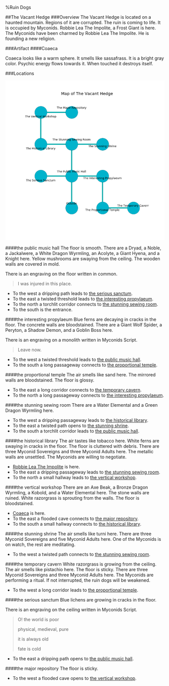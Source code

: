 %Ruin Dogs

##The Vacant Hedge
###Overview
The Vacant Hedge is located on a haunted mountain. Regions of it are corrupted. The ruin is coming to life. It is occupied by Myconids. <a name="Robbie-Lea-The-Impolite"></a>Robbie Lea The Impolite, a Frost Giant is here. The Myconids have been charmed by Robbie Lea The Impolite. He  is founding a new religion. 



###Artifact
####<a name="Coaeca"></a>Coaeca


Coaeca looks like a warm sphere. It smells like sassafrass. It is a bright gray color. Psychic energy flows towards it. When touched it destroys itself. 





###Locations


![](../v2/images/The-Vacant-Hedge.png)

####<a name="the-public-music-hall"></a>the public music hall
The floor is smooth. There are a Dryad, a Noble, a Jackalwere, a White Dragon Wyrmling, an Acolyte, a Giant Hyena, and a Knight here. Yellow mushrooms are swaying from the ceiling. The wooden walls are covered in mold. 

There is an engraving on the floor written in common. 

> I was injured in this place.
>


* To the west a dripping path leads to [the serious sanctum](#the-serious-sanctum).
* To the east a twisted threshold leads to [the interesting propylaeum](#the-interesting-propylaeum).
* To the north a torchlit corridor connects to [the stunning sewing room](#the-stunning-sewing-room).
* To the south is the entrance.


####<a name="the-interesting-propylaeum"></a>the interesting propylaeum
Blue ferns are decaying in cracks in the floor. The concrete walls are bloodstained. There are a Giant Wolf Spider, a Peryton, a Shadow Demon, and a Goblin Boss here. 

There is an engraving on a monolith written in Myconids Script. 

> Leave now.
>


* To the west a twisted threshold leads to [the public music hall](#the-public-music-hall).
* To the south a long passageway connects to [the proportional temple](#the-proportional-temple).


####<a name="the-proportional-temple"></a>the proportional temple
The air smells like sand here. The mirrored walls are bloodstained. The floor is glossy. 



* To the east a long corridor connects to [the temporary cavern](#the-temporary-cavern).
* To the north a long passageway connects to [the interesting propylaeum](#the-interesting-propylaeum).


####<a name="the-stunning-sewing-room"></a>the stunning sewing room
There are a Water Elemental and a Green Dragon Wyrmling here. 



* To the west a dripping passageway leads to [the historical library](#the-historical-library).
* To the east a twisted path opens to [the stunning shrine](#the-stunning-shrine).
* To the south a torchlit corridor leads to [the public music hall](#the-public-music-hall).


####<a name="the-historical-library"></a>the historical library
The air tastes like tobacco here. White ferns are swaying in cracks in the floor. The floor is cluttered with debris. There are three Myconid Sovereigns and three Myconid Adults here. The metallic walls are unsettled. The Myconids are willing to negotiate. 



* [Robbie Lea The Impolite](#Robbie-Lea-The-Impolite) is here.
* To the east a dripping passageway leads to [the stunning sewing room](#the-stunning-sewing-room).
* To the north a small hallway leads to [the vertical workshop](#the-vertical-workshop).


####<a name="the-vertical-workshop"></a>the vertical workshop
There are an Axe Beak, a Bronze Dragon Wyrmling, a Kobold, and a Water Elemental here. The stone walls are ruined. White razorgrass is sprouting from the walls. The floor is bloodstained. 



* [Coaeca](#Coaeca) is here.
* To the east a flooded cave connects to [the major repository](#the-major-repository).
* To the south a small hallway connects to [the historical library](#the-historical-library).


####<a name="the-stunning-shrine"></a>the stunning shrine
The air smells like turni here. There are three Myconid Sovereigns and five Myconid Adults here. One of the Myconids is on watch, the rest are meditating. 



* To the west a twisted path connects to [the stunning sewing room](#the-stunning-sewing-room).


####<a name="the-temporary-cavern"></a>the temporary cavern
White razorgrass is growing from the ceiling. The air smells like pistachio here. The floor is sticky. There are three Myconid Sovereigns and three Myconid Adults here. The Myconids are performing a ritual. If not interrupted, the ruin dogs will be weakened. 



* To the west a long corridor leads to [the proportional temple](#the-proportional-temple).


####<a name="the-serious-sanctum"></a>the serious sanctum
Blue lichens are growing in cracks in the floor. 

There is an engraving on the ceiling written in Myconids Script. 

> O! the world is poor
>
> physical, medieval, pure
>
> it is always old
>
> fate is cold
>


* To the east a dripping path opens to [the public music hall](#the-public-music-hall).


####<a name="the-major-repository"></a>the major repository
The floor is sticky. 



* To the west a flooded cave opens to [the vertical workshop](#the-vertical-workshop).


